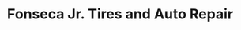---
title: "Fonseca Jr. Tires and Auto Repair"
url: /san-clemente/fonseca-jr-tires-and-auto-repair/
shop: Autowerkstatt
---